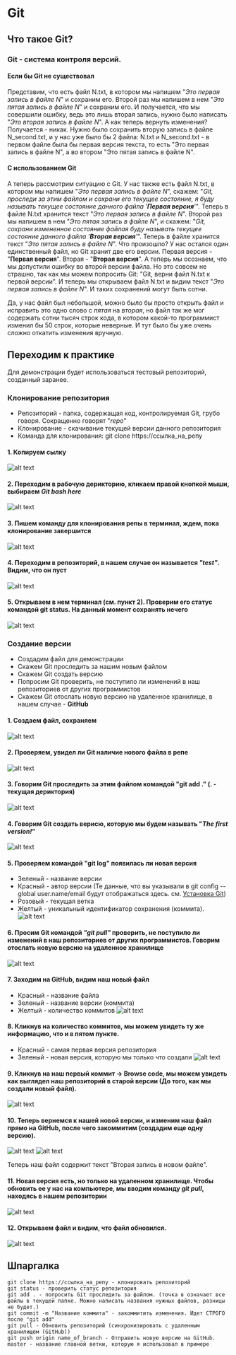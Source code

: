 # Git

## Что такое Git?
### Git - система контроля версий.
#### Если бы Git не существовал
Представим, что есть файл N.txt, в котором мы напишем "*Это первая запись в файле N*" и сохраним его. Второй раз мы напишем в нем "*Это пятая запись в файле N*" и сохраним его.
И получается, что мы совершили ошибку, ведь это лишь вторая запись, нужно было написать "*Это вторая запись в файле N*". А как теперь вернуть изменения? Получается - никак.
Нужно было сохранить вторую запись в файле N_second.txt, и у нас уже было бы 2 файла: N.txt и N_second.txt - в первом файле была бы первая версия текста,
то есть "Это первая запись в файле N", а во втором "Это пятая запись в файле N".

#### С использованием Git
А теперь рассмотрим ситуацию с Git. У нас также есть файл N.txt, в котором мы напишем "*Это первая запись в файле N*", скажем: "*Git, проследи за этим файлом и сохрани его текущее состояние, я буду называть текущее состояние данного файла '**Первая версия**'*". Теперь в файле N.txt хранится текст "*Это первая запись в файле N*".
Второй раз мы напишем в нем "*Это пятая запись в файле N*", и скажем: "*Git, сохрани измененное состояние файлая буду называть текущее состояние данного файла '**Вторая версия**'*". Теперь в файле хранится текст "*Это пятая запись в файле N*".
Что произошло? У нас остался один единственный файл, но Git хранит две его версии. Первая версия - "**Первая версия**". Вторая - "**Вторая версия**".
А теперь мы осознаем, что мы допустили ошибку во второй версии файла. Но это совсем не страшно, так как мы можем попросить Git: "Git, верни файл N.txt к первой версии".
И теперь мы открываем файл N.txt и видим текст "*Это первая запись в файле N*". И таких сохранений могут быть сотни.

Да, у нас файл был небольшой, можно было бы просто открыть файл и исправить это одно слово с *пятая* на *вторая*,
но файл так же мог содержать сотни тысяч строк кода, в котором какой-то программист изменил бы 50 строк, которые неверные. И тут было бы уже очень сложно откатить изменения вручную.

## Переходим к практике
Для демонстрации будет использоваться тестовый репозиторий, созданный заранее.

### Клонирование репозитория
* Репозиторий - папка, содержащая код, контролируемая Git, грубо говоря. Сокращенно говорят "*repo*"
* Клонирование - скачивание текущей версии данного репозитория
* Команда для клонирования: git clone https://ссылка_на_репу

#### 1. Копируем сылку 
![alt text](https://github.com/2048-IT-Engineers/library_service/blob/master/docs/assets/git_tutor/1.png)
#### 2. Переходим в рабочую дерикторию, кликаем правой кнопкой мыши, выбираем *Git bash here*
![alt text](https://github.com/2048-IT-Engineers/library_service/blob/master/docs/assets/git_tutor/2.png)
#### 3. Пишем команду для клонирования репы в терминал, ждем, пока клонирование завершится
![alt text](https://github.com/2048-IT-Engineers/library_service/blob/master/docs/assets/git_tutor/3.png)
#### 4. Переходим в репозиторий, в нашем случае он называется *"test"*. Видим, что он пуст
![alt text](https://github.com/2048-IT-Engineers/library_service/blob/master/docs/assets/git_tutor/4.png)
#### 5. Открываем в нем терминал (см. пункт 2). Проверим его статус командой git status. На данный момент сохранять нечего
![alt text](https://github.com/2048-IT-Engineers/library_service/blob/master/docs/assets/git_tutor/5.png)

### Создание версии
* Создадим файл для демонстрации
* Скажем Git проследить за нашим новым файлом
* Скажем Git создать версию
* Попросим Git проверить, не поступило ли изменений в наш репозиториев от других программистов
* Скажем Git отослать новую версию на удаленное хранилище, в нашем случае - **GitHub**

#### 1. Создаем файл, сохраняем
![alt text](https://github.com/2048-IT-Engineers/library_service/blob/master/docs/assets/git_tutor/6.png)
#### 2. Проверяем, увидел ли Git наличие нового файла в репе
![alt text](https://github.com/2048-IT-Engineers/library_service/blob/master/docs/assets/git_tutor/7.png)
#### 3. Говорим Git проследить за этим файлом командой "git add ." (. - текущая дериктория)
![alt text](https://github.com/2048-IT-Engineers/library_service/blob/master/docs/assets/git_tutor/8.png)
#### 4. Говорим Git создать верисю, которую мы будем называть "*The first version!*"
![alt text](https://github.com/2048-IT-Engineers/library_service/blob/master/docs/assets/git_tutor/commit.png)
#### 5. Проверяем командой "git log" появилась ли новая версия
* Зеленый - название версии
* Красный - автор версии (Те данные, что вы указывали в git config --global user.name/email будут отображаться здесь. см. [Установка Git](https://github.com/2048-IT-Engineers/library_service/blob/master/docs/GIT_INSTALLATION.md))
* Розовый - текущая ветка
* Желтый - уникальный идентификатор сохранения (коммита).
![alt text](https://github.com/2048-IT-Engineers/library_service/blob/master/docs/assets/git_tutor/9.png)
#### 6. Просим Git командой *"git pull"* проверить, не поступило ли изменений в наш репозиториев от других программистов. Говорим отослать новую версию на удаленное хранилище
![alt text](https://github.com/2048-IT-Engineers/library_service/blob/master/docs/assets/git_tutor/10.png)
#### 7. Заходим на GitHub, видим наш новый файл
* Красный - название файла
* Зеленый - название версии (коммита)
* Желтый - количество коммитов
![alt text](https://github.com/2048-IT-Engineers/library_service/blob/master/docs/assets/git_tutor/11.png)
#### 8. Кликнув на количество коммитов, мы можем увидеть ту же информацию, что и в пятом пункте.
* Красный - самая первая версия репозитория
* Зеленый - новая версия, которую мы только что создали
![alt text](https://github.com/2048-IT-Engineers/library_service/blob/master/docs/assets/git_tutor/12.png)
#### 9. Кликнув на наш первый коммит -> Browse code, мы можем увидеть как выглядел наш репозиторий в старой версии (До того, как мы создали новый файл).
![alt text](https://github.com/2048-IT-Engineers/library_service/blob/master/docs/assets/git_tutor/13.png)
#### 10. Теперь вернемся к нашей новой версии, и изменим наш файл прямо на GitHub, после чего закоммитим (создадим еще одну версию).
![alt text](https://github.com/2048-IT-Engineers/library_service/blob/master/docs/assets/git_tutor/14.png)
![alt text](https://github.com/2048-IT-Engineers/library_service/blob/master/docs/assets/git_tutor/15.png)

Теперь наш файл содержит текст "Вторая запись в новом файле".

#### 11. Новая версия есть, но только на удаленном хранилище. Чтобы обновить ее у нас на компьютере, мы вводим команду *git pull*, находясь в нашем репозитории
![alt text](https://github.com/2048-IT-Engineers/library_service/blob/master/docs/assets/git_tutor/16.png)
#### 12. Открываем файл и видим, что файл обновился.
![alt text](https://github.com/2048-IT-Engineers/library_service/blob/master/docs/assets/git_tutor/17.png)

## Шпаргалка
    git clone https://ссылка_на_репу - клонировать репозиторий
    git status - проверить статус репозитория
    git add . - попросить Git проследить за файлом. (точка в означает все файлы в текущей папке. Можно написать названия нужных файлов, разницы не будет.)
    git commit -m "Название коммита" - закоммитить изменения. Идет СТРОГО после "git add"
    git pull - Обновить репозиторий (синхронизировать с удаленным хранилищем (GitHub))
    git push origin name_of_branch - Отправить новую версию на GitHub. master - название главной ветки, которую я использовал в примере
